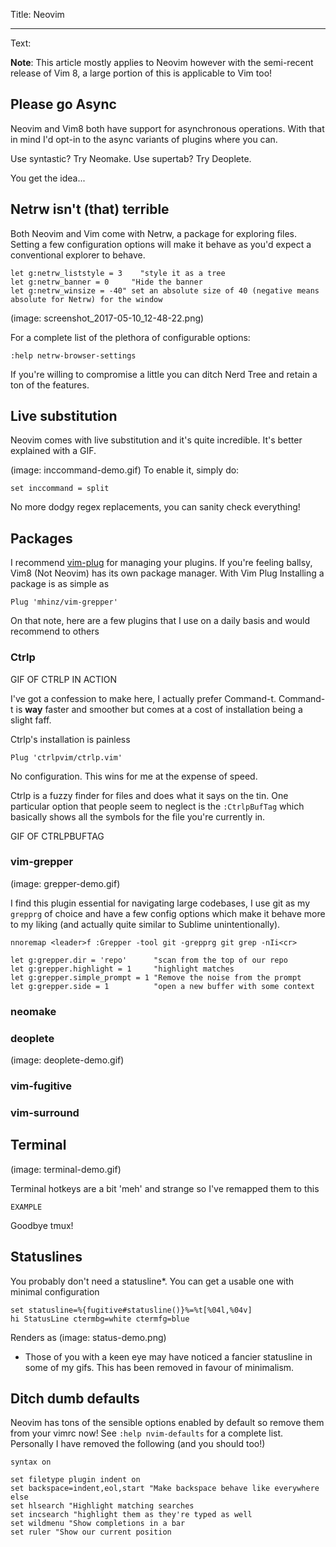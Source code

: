 Title: Neovim

----

Text: 

**Note**: This article mostly applies to Neovim however with the semi-recent release of Vim 8, a large portion of this is applicable to Vim too!


## Please go Async

Neovim and Vim8 both have support for asynchronous operations.
With that in mind I'd opt-in to the async variants of plugins where you can.

Use syntastic? Try Neomake.
Use supertab? Try Deoplete.

You get the idea...

## Netrw isn't (that) terrible
Both Neovim and Vim come with Netrw, a package for exploring files.
Setting a few configuration options will make it behave as you'd expect a conventional explorer to behave.

```
let g:netrw_liststyle = 3    "style it as a tree
let g:netrw_banner = 0     "Hide the banner
let g:netrw_winsize = -40" set an absolute size of 40 (negative means absolute for Netrw) for the window
```
(image: screenshot_2017-05-10_12-48-22.png)

For a complete list  of the plethora of configurable options:
```
:help netrw-browser-settings
```

If you're willing to compromise a little you can ditch Nerd Tree and retain a ton of the features.

## Live substitution

Neovim comes with live substitution and it's quite incredible. It's better explained with a GIF.

(image: inccommand-demo.gif)
To enable it, simply do:
```
set inccommand = split
```

No more dodgy regex replacements, you can sanity check everything!


## Packages

I recommend [vim-plug](https://github.com/junegunn/vim-plug) for managing your plugins.
If you're feeling ballsy, Vim8 (Not Neovim) has its own package manager.
With Vim Plug Installing a package is as simple as
```
Plug 'mhinz/vim-grepper'
```

On that note, here are a few plugins that I use on a daily basis and would recommend to others

### Ctrlp
GIF OF CTRLP IN ACTION

I've got a confession to make here, I actually prefer Command-t. Command-t is **way** faster and smoother but comes at a cost of installation being a slight faff. 

Ctrlp's installation is painless  
```
Plug 'ctrlpvim/ctrlp.vim'
```
No configuration. This wins for me at the expense of speed.

Ctrlp is a fuzzy finder for files and does what it says on the tin. One particular option that people seem to neglect is the `:CtrlpBufTag` which basically shows all the symbols for the file you're currently in.

GIF OF CTRLPBUFTAG

### vim-grepper
(image: grepper-demo.gif)

I find this plugin essential for navigating large codebases, I use git as my `grepprg` of choice and have a few config options which make it behave more to my liking (and actually quite similar to Sublime unintentionally).

```
nnoremap <leader>f :Grepper -tool git -grepprg git grep -nIi<cr>

let g:grepper.dir = 'repo'      "scan from the top of our repo
let g:grepper.highlight = 1     "highlight matches
let g:grepper.simple_prompt = 1 "Remove the noise from the prompt
let g:grepper.side = 1          "open a new buffer with some context
```

### neomake

### deoplete
(image: deoplete-demo.gif)

### vim-fugitive

### vim-surround



## Terminal
(image: terminal-demo.gif)

Terminal hotkeys are a bit 'meh' and strange so I've remapped them to this

```
EXAMPLE
```

Goodbye tmux!

## Statuslines

You probably don't need a statusline*. You can get a usable one with minimal configuration

 ```
set statusline=%{fugitive#statusline()}%=%t[%04l,%04v]
hi StatusLine ctermbg=white ctermfg=blue
```
Renders as
(image: status-demo.png)

* Those of you with a keen eye may have noticed a fancier statusline in some of my gifs. This has been removed in favour of minimalism.

## Ditch dumb defaults

Neovim has tons of the sensible options enabled by default so remove them from your vimrc now!
See `:help nvim-defaults` for a complete list. Personally I have removed the following (and you should too!)

```
syntax on

set filetype plugin indent on
set backspace=indent,eol,start "Make backspace behave like everywhere else
set hlsearch "Highlight matching searches		
set incsearch "highlight them as they're typed as well		
set wildmenu "Show completions in a bar				
set ruler "Show our current position		
```